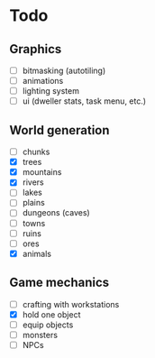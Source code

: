 # Todo

## Graphics

- [ ] bitmasking (autotiling)
- [ ] animations
- [ ] lighting system
- [ ] ui (dweller stats, task menu, etc.)

## World generation

- [ ] chunks
- [x] trees
- [x] mountains
- [x] rivers
- [ ] lakes
- [ ] plains
- [ ] dungeons (caves)
- [ ] towns
- [ ] ruins
- [ ] ores
- [x] animals

## Game mechanics

- [ ] crafting with workstations
- [x] hold one object
- [ ] equip objects
- [ ] monsters
- [ ] NPCs
